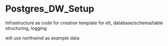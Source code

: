 # Postgres_DW_Setup

Infrastructure as code for creation
template for etl, database/schema/table structuring, logging

will use northwind as example data